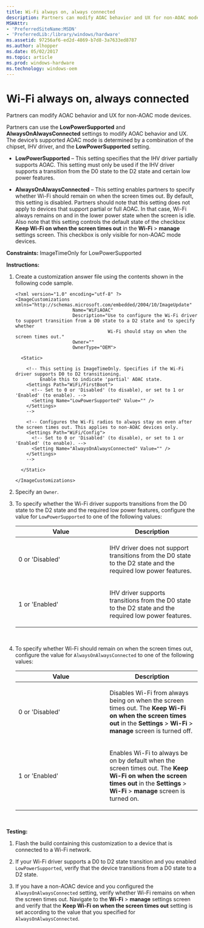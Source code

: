 ```yaml
---
title: Wi-Fi always on, always connected
description: Partners can modify AOAC behavior and UX for non-AOAC mode devices.
MSHAttr:
- 'PreferredSiteName:MSDN'
- 'PreferredLib:/library/windows/hardware'
ms.assetid: 97256af6-ed2d-4869-b7d8-3a7633ed8787
ms.author: alhopper
ms.date: 05/02/2017
ms.topic: article
ms.prod: windows-hardware
ms.technology: windows-oem
---
```


# Wi-Fi always on, always connected


Partners can modify AOAC behavior and UX for non-AOAC mode devices.

Partners can use the **LowPowerSupported** and **AlwaysOnAlwaysConnected** settings to modify AOAC behavior and UX. The device’s supported AOAC mode is determined by a combination of the chipset, IHV driver, and the **LowPowerSupported** setting.

-   **LowPowerSupported** – This setting specifies that the IHV driver partially supports AOAC. This setting must only be used if the IHV driver supports a transition from the D0 state to the D2 state and certain low power features.

-   **AlwaysOnAlwaysConnected** – This setting enables partners to specify whether Wi-Fi should remain on when the screen times out. By default, this setting is disabled. Partners should note that this setting does not apply to devices that support partial or full AOAC. In that case, Wi-Fi always remains on and in the lower power state when the screen is idle. Also note that this setting controls the default state of the checkbox **Keep Wi-Fi on when the screen times out** in the **Wi-Fi** &gt; **manage** settings screen. This checkbox is only visible for non-AOAC mode devices.

<a href="" id="constraints---imagetimeonly-for-lowpowersupported"></a>**Constraints:** ImageTimeOnly for LowPowerSupported  

<a href="" id="instructions-"></a>**Instructions:**  
1.  Create a customization answer file using the contents shown in the following code sample.

    ```
    <?xml version="1.0" encoding="utf-8" ?>  
    <ImageCustomizations xmlns="http://schemas.microsoft.com/embedded/2004/10/ImageUpdate"  
                         Name="WiFiAOAC"  
                         Description="Use to configure the Wi-Fi driver to support transition from a D0 state to a D2 state and to specify whether
                                      Wi-Fi should stay on when the screen times out."  
                         Owner=""  
                         OwnerType="OEM"> 
      
      <Static>  

        <!-- This setting is ImageTimeOnly. Specifies if the Wi-Fi driver supports D0 to D2 transitioning. 
             Enable this to indicate 'partial' AOAC state. 
        <Settings Path="WiFi/FirstBoot">  
          <!-- Set to 0 or 'Disabled' (to disable), or set to 1 or 'Enabled' (to enable). -->
          <Setting Name="LowPowerSupported" Value="" />  
        </Settings>  
        -->

        <!-- Configures the Wi-Fi radios to always stay on even after the screen times out. This applies to non-AOAC devices only.
        <Settings Path="WiFi/Config">  
          <!-- Set to 0 or 'Disabled' (to disable), or set to 1 or 'Enabled' (to enable). -->
          <Setting Name="AlwaysOnAlwaysConnected" Value="" />    
        </Settings>  
        -->

      </Static>

    </ImageCustomizations>
    ```

2.  Specify an `Owner`.

3.  To specify whether the Wi-Fi driver supports transitions from the D0 state to the D2 state and the required low power features, configure the value for `LowPowerSupported` to one of the following values:

    <table>
    <colgroup>
    <col width="50%" />
    <col width="50%" />
    </colgroup>
    <thead>
    <tr class="header">
    <th>Value</th>
    <th>Description</th>
    </tr>
    </thead>
    <tbody>
    <tr class="odd">
    <td><p>0 or 'Disabled'</p></td>
    <td><p>IHV driver does not support transitions from the D0 state to the D2 state and the required low power features.</p></td>
    </tr>
    <tr class="even">
    <td><p>1 or 'Enabled'</p></td>
    <td><p>IHV driver supports transitions from the D0 state to the D2 state and the required low power features.</p></td>
    </tr>
    </tbody>
    </table>

     

4.  To specify whether Wi-Fi should remain on when the screen times out, configure the value for `AlwaysOnAlwaysConnected` to one of the following values:

    <table>
    <colgroup>
    <col width="50%" />
    <col width="50%" />
    </colgroup>
    <thead>
    <tr class="header">
    <th>Value</th>
    <th>Description</th>
    </tr>
    </thead>
    <tbody>
    <tr class="odd">
    <td><p>0 or 'Disabled'</p></td>
    <td><p>Disables Wi-Fi from always being on when the screen times out. The <strong>Keep Wi-Fi on when the screen times out</strong> in the <strong>Settings</strong> &gt; <strong>Wi-Fi</strong> &gt; <strong>manage</strong> screen is turned off.</p></td>
    </tr>
    <tr class="even">
    <td><p>1 or 'Enabled'</p></td>
    <td><p>Enables Wi-Fi to always be on by default when the screen times out. The <strong>Keep Wi-Fi on when the screen times out</strong> in the <strong>Settings</strong> &gt; <strong>Wi-Fi</strong> &gt; <strong>manage</strong> screen is turned on.</p></td>
    </tr>
    </tbody>
    </table>

     

<a href="" id="testing-"></a>**Testing:**  
1.  Flash the build containing this customization to a device that is connected to a Wi-Fi network.

2.  If your Wi-Fi driver supports a D0 to D2 state transition and you enabled `LowPowerSupported`, verify that the device transitions from a D0 state to a D2 state.

3.  If you have a non-AOAC device and you configured the `AlwaysOnAlwaysConnected` setting, verify whether Wi-Fi remains on when the screen times out. Navigate to the **Wi-Fi** &gt; **manage** settings screen and verify that the **Keep Wi-Fi on when the screen times out** setting is set according to the value that you specified for `AlwaysOnAlwaysConnected`.

 

 







